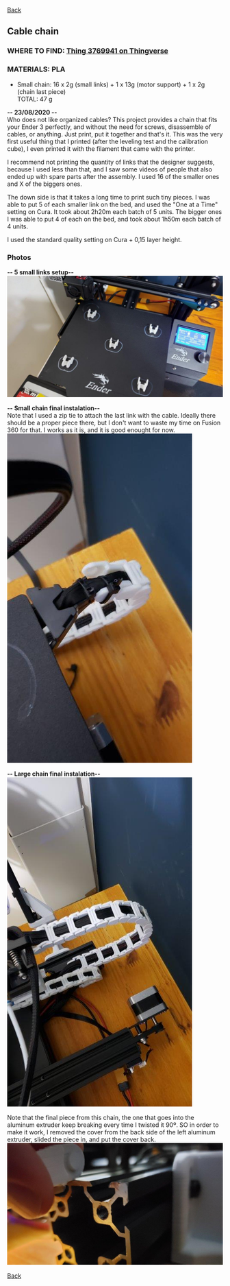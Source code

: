 [Back](https://duducosta.github.io/3dPrinting/e3xsproupgrades/)
## Cable chain
### WHERE TO FIND: [Thing 3769941 on Thingverse](https://www.thingiverse.com/thing:3769941)  
### MATERIALS: PLA  
* Small chain: 16 x 2g (small links) + 1 x 13g (motor support) + 1 x 2g (chain last piece)  
TOTAL: 47 g  


**-- 23/08/2020 --**  
Who does not like organized cables?
This project provides a chain that fits your Ender 3 perfectly, and without the need for screws, disassemble of cables, or anything. Just print, put it together and that's it.
This was the very first useful thing that I printed (after the leveling test and the calibration cube), I even printed it with the filament that came with the printer.

I recommend not printing the quantity of links that the designer suggests, because I used less than that, and I saw some videos of people that also ended up with spare parts after the assembly.
I used 16 of the smaller ones and X of the biggers ones.

The down side is that it takes a long time to print such tiny pieces. 
I was able to put 5 of each smaller link on the bed, and used the "One at a Time" setting on Cura.
It took about 2h20m each batch of 5 units.
The bigger ones I was able to put 4 of each on the bed, and took about 1h50m each batch of 4 units.

I used the standard quality setting on Cura + 0,15 layer height.


### Photos
**-- 5 small links setup--**  
![Five small links](https://raw.githubusercontent.com/duducosta/3dPrinting/master/e3xsproupgrades/cableChain/smallChain.jpg)  
  
**-- Small chain final instalation--**  
Note that I used a zip tie to attach the last link with the cable. Ideally there should be a proper piece there, but I don't want to waste my time on Fusion 360 for that.
I works as it is, and it is good enought for now.  
![Final small chain instalation](https://raw.githubusercontent.com/duducosta/3dPrinting/master/e3xsproupgrades/cableChain/smallChainFinal.jpg)  


**-- Large chain final instalation--**
![Final larger chain instalation](https://raw.githubusercontent.com/duducosta/3dPrinting/master/e3xsproupgrades/cableChain/largeChainFinal.jpg)  

Note that the final piece from this chain, the one that goes into the aluminum extruder keep breaking every time I twisted it 90º. SO in order to make it work, I removed the cover from the back side of the left aluminum extruder, slided the piece in, and put the cover back.
![Cover removal](https://raw.githubusercontent.com/duducosta/3dPrinting/master/e3xsproupgrades/cableChain/coverRemoval.jpg) 

[Back](https://duducosta.github.io/3dPrinting/e3xsproupgrades/)
